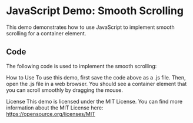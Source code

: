 # JavaScript Demo: Smooth Scrolling

This demo demonstrates how to use JavaScript to implement smooth scrolling for a container element.

## Code

The following code is used to implement the smooth scrolling:

How to Use
To use this demo, first save the code above as a .js file. Then, open the .js file in a web browser. You should see a container element that you can scroll smoothly by dragging the mouse.

License
This demo is licensed under the MIT License. You can find more information about the MIT License here: https://opensource.org/licenses/MIT
